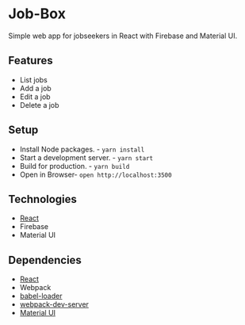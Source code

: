 # Job-Box

Simple web app for jobseekers in React with Firebase and Material UI.

## Features
- List jobs
- Add a job
- Edit a job
- Delete a job


## Setup

- Install Node packages. -  `yarn install`
- Start a development server. - `yarn start`
- Build for production. - `yarn build`
- Open in Browser- `open http://localhost:3500`

## Technologies
- [React](https://facebook.github.io/react/)
- Firebase
- Material UI

## Dependencies

* [React](https://facebook.github.io/react/)
* Webpack
* [babel-loader](https://github.com/babel/babel-loader)
* [webpack-dev-server](https://github.com/webpack/webpack-dev-server)
* [Material UI](http://www.material-ui.com/)